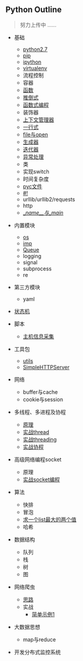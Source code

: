 ## Python Outline
> 努力上传中 ......

- 基础
    -  [python2.7](https://github.com/467754239/python/blob/master/basic/python2.7.md)
    -  [pip](https://github.com/467754239/python/blob/master/basic/pip.md)
    -  [ipython](https://github.com/467754239/python/blob/master/basic/ipython.md)
    -  [virtualenv](https://github.com/467754239/python/blob/master/basic/virtualenv_doc.md)
    -  流程控制
    -  容器
    -  [函数](https://github.com/467754239/python/blob/master/basic/function_doc.md)
    -  [推倒式](https://github.com/467754239/python/blob/master/basic/analytical_doc.md)
    -  [函数式编程](https://github.com/467754239/python/blob/master/basic/function_program_doc.md)
    -  装饰器
    -  [上下文管理器](https://github.com/467754239/python/blob/master/basic/context_manager_doc.md)
    -  [一行式](https://github.com/467754239/python/blob/master/basic/oneline_doc.md)
    -  [file与open](https://github.com/467754239/python/blob/master/basic/file.md)
    -  [生成器](https://github.com/467754239/python/blob/master/basic/generator_doc.md)
    -  [迭代器](https://github.com/467754239/python/blob/master/basic/iterators_doc.md)
    -  [异常处理](https://github.com/467754239/python/blob/master/basic/exception_doc.md)
    -  类
    -  实现switch
    -  时间复杂度
    -  [pyc文件](https://github.com/467754239/python/blob/master/basic/pyc_doc.md)
    -  [#!](https://github.com/467754239/python/blob/master/basic/shebang_doc.md)
    -  urllib/urllib2/requests
    -  http
    -  [\__name__与\__main__](https://github.com/467754239/python/blob/master/basic/name_main_doc.md)

- 内置模块
    - [os](https://github.com/467754239/python/blob/master/builtin_module/os_doc.md)
    - [imp](https://github.com/467754239/python/blob/master/builtin_module/imp_doc.md)
    - [Queue](https://github.com/467754239/python/blob/master/builtin_module/queue_doc.md)
    - logging
    - signal
    - subprocess
    - re 

- 第三方模块
    - yaml

- [状态机](https://github.com/467754239/python/blob/master/state_machine/doc_01.md)

- 脚本
    - [主机信息采集](https://github.com/467754239/python/blob/master/scripts/moniItems_doc.md)

- 工具包
    - [utils](https://github.com/467754239/python/blob/master/package)
    - [SimpleHTTPServer](https://docs.python.org/2/library/simplehttpserver.html)

- 网络
    -  buffer与cache
    -  cookie与session

- 多线程、多进程及协程 
    -  [原理](https://github.com/467754239/python/blob/master/threads/principle.md)
    -  [实战thread](https://github.com/467754239/python/blob/master/threads/thread.md)
    -  [实战threading](https://github.com/467754239/python/blob/master/threads/threading.md)
    -  [实战协程](https://github.com/467754239/python/blob/master/threads/gevent.md) 

- 高级网络编程socket
    -  原理
    -  [实战socket编程](https://github.com/467754239/python/blob/master/socket/socket_doc.md)

- 算法 
    -  快排
    -  冒泡
    -  [求一个list最大的两个值](https://github.com/467754239/python/blob/master/algorithm/list_sort.md)
    -  哈希

- 数据结构
    -  队列
    -  栈
    -  树
    -  图

- 网络爬虫
    - [思路](https://github.com/467754239/python/blob/master/capture/thought_doc.md)
    - 实战
        - [简单示例1](https://github.com/467754239/python/blob/master/capture/doc_1.md)

- 大数据思想 
    -  map与reduce

- 开发分布式监控系统

